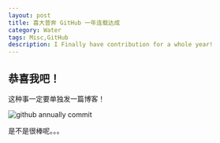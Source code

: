 ```yaml
---
layout: post
title: 喜大普奔 GitHub 一年连载达成
category: Water
tags: Misc,GitHub
description: I Finally have contribution for a whole year!
---
```



## 恭喜我吧！

这种事一定要单独发一篇博客！


![github annually commit](https://coding.net/u/ice1000/p/Images/git/raw/master/github-year.png)

是不是很棒呢。。。
